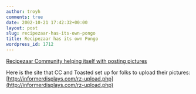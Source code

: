 ```yaml
---
author: troyh
comments: true
date: 2002-10-21 17:42:32+00:00
layout: post
slug: recipezaar-has-its-own-pongo
title: Recipezaar has its own Pongo
wordpress_id: 1712
---
```


[Recipezaar Community helping itself with posting pictures](http://www.recipezaar.com/bb/viewtopic.zsp?t=18910&21)

Here is the site that CC and Toasted set up for folks to upload their pictures:
[http://informerdisplays.com/rz-upload.php](http://informerdisplays.com/rz-upload.php)
